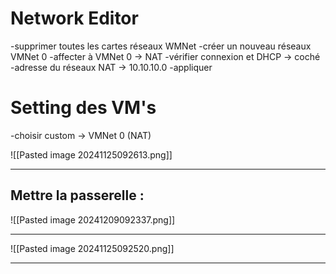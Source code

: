 # Network Editor

-supprimer toutes les cartes réseaux WMNet
-créer un nouveau réseaux VMNet 0
-affecter à VMNet 0 -> NAT
-vérifier connexion et DHCP -> coché
-adresse du réseaux NAT -> 10.10.10.0
-appliquer


# Setting des VM's

-choisir custom -> VMNet 0 (NAT)


![[Pasted image 20241125092613.png]]

----

## Mettre la passerelle : 


![[Pasted image 20241209092337.png]]

----



![[Pasted image 20241125092520.png]]



-----
